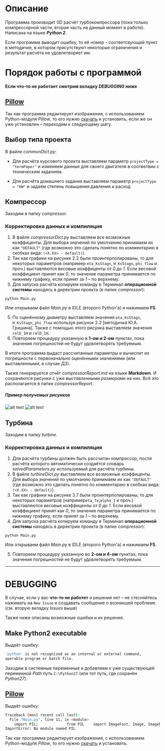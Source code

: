 # Описание
Программа производит 0D расчёт турбокомпрессора (пока только компрессорной части, вторая часть на данный момент в работе). Написана на языке **_Python 2_**.

Если программа выводит ошибку, то её номер - соответсвующий пункт в методичке, в котором присутствуют некоторые ограничения и результат расчёта не удовлетворяет им.

# Порядок работы с программой

**Если что-то не работает смотрим вкладку *DEBUGGING* ниже**

## [Pillow](https://files.pythonhosted.org/packages/d0/3e/4cc798796d4c3cdb9bf8a000cd6a3f4073879696b514038e5bff78a86300/Pillow-2.5.3.win-amd64-py2.7.exe#md5=33c3a581ff1538b4f79b4651084090c8)
Так как программа редактирует изображения, с использованием Python-модуля _Pillow_, то его нужно [скачать](https://files.pythonhosted.org/packages/d0/3e/4cc798796d4c3cdb9bf8a000cd6a3f4073879696b514038e5bff78a86300/Pillow-2.5.3.win-amd64-py2.7.exe#md5=33c3a581ff1538b4f79b4651084090c8) и установить, если же он уже установлен – переходим к следующему шагу.

## Выбор типа проекта

В файле _commonDict.py_:

-  Для расчёта курсового проекта выставляем параметр  `projectType = "termPaper"` и изменяем данные для своего двигателя в соответвии с техническим заданием.

-  Для расчёта домашнего задания выставляем параметр `projectType = "HW"` и задаём степень повышения давления и расход 

## Компрессор

Заходим в папку _compressor_.
### Корректировка данных и компиляция 
1. В файле _compressorDict.py_ выставляем все возможные коэффиценты. Для выбора значений по умолчанию принимаем их как `"DEFAULT"` (где возможно это сделать понятно по комментарию в скобках вида: `(<X.XX> - default)`).
2. Так как графики на рисунке 2.2 были проинтерполированы, то для некоторых параметров (например `eta_KsStagn`, `H_KsStagn`, `phi_flow` и проч.) выставляются весовые коэффиценты *от 0 до 1*. Если весовой коэффициент принят как *0*, то значение параметра принимается по нижнему графику, если принят за *1* – по верхнему.
3. Для запуска расчёта копируем команду в Терминал **операционной системы** находясь в директрии проекта (в папке _compressor_): 

```bash
python Main.py
```
Или открываем файл _Main.py_ в IDLE (второго Python'a) и нажимаем **F5**.

5. По оценённому диаметру выставляем значения `eta_KsStagn`, `H_KsStagn`, `phi_flow` используя рисунок 2.2 [методичка Ю.А. Гришина]. Также с помощью этого рисунка выставляем значения `relD_1H` и `relD_1H`.
6. Повторяем процедуру указанную в **1-ом *и* 2-ом** пунктах, пока значения погрешностей не будут удовлетворять требуемым.

В итоге программа выдаст рассчитанные параметры и вычислит их погрешности с первоначально оценёнными значениями (или выставленными, в случае ДЗ).

Также генерируется отчёт _compressorReport.md_ на языке **Markdown**. И сохраняются рисунки с уже _выставленными размерами_ на них. Всё это располагается в папке _compressorReport_.

##### Пример получемых рисунков
![alt text](https://github.com/StasF1/READMEPictures/blob/master/turboCharger/compressor/dimensionedAxisCut.png)
![alt text](https://github.com/StasF1/READMEPictures/blob/master/turboCharger/compressor/dimensionedBlades.png)


## Турбина
Заходим в папку *turbine*.

### Корректировка данных и компиляция 

1. Для расчёта турбины должен быть рассчитан компрессор, после расчёта которого автоматически создаётся словарь _solvedParameters.py_ используемый для расчёта турбины.
2. В файле _turbineDict.py_ выставляем все возможные коэффиценты. Для выбора значений по умолчанию принимаем их как `"DEFAULT"` (где возможно это сделать понятно по комментарию в скобках вида: `(<X.XX> - default)`).
3. Так как графики на рисунке 3.7 были проинтерполированы, то для некоторых параметров (например`eta_Te`,`alpha_1` и проч.) выставляются весовые коэффиценты *от 0 до 1*. Если весовой коэффициент принят как *0*, то значение параметра принимается по нижнему графику, если принят за *1* – по верхнему.
4. Для запуска расчёта копируем команду в Терминал **операционной системы** находясь в директрии проекта (в папке _compressor_): 

```bash
python Main.py
```
Или открываем файл _Main.py_ в IDLE (второго Python'a) и нажимаем **F5**.

5. Повторяем процедуру указанную во **2-ом *и* 4-ом** пунктах, пока значения погрешностей не будут удовлетворять требуемым.

-----------------
# DEBUGGING
В случае, если у вас **что-то не работет** и решения нет – не стесняйтесь нажимать на `New Issue` и создавать сообщение о возникшей проблеме (см. вторую вкладку _Issues_ выше)

Также ниже описаны возможные ошибки и их решения.

## Make Python2 executable
Выдаёт ошибку:

```bash
'python' is not recognized as an internal or external command,
operable program or batch file.
```

Заходим в системные переменные и добавляем к уже существующей переменной _Path_ путь `C:\Python27` (или тот путь, где сохранён _Python27_).

## [Pillow](https://files.pythonhosted.org/packages/d0/3e/4cc798796d4c3cdb9bf8a000cd6a3f4073879696b514038e5bff78a86300/Pillow-2.5.3.win-amd64-py2.7.exe#md5=33c3a581ff1538b4f79b4651084090c8)
Выдаёт ошибку:

```bash
Traceback (most recent call last):
  File "Main.py", line 11, in <module>
    import PIL;             from PIL    import ImageFont, Image, ImageDraw
ImportError: No module named PIL
```

Так как программа редактирует изображения, с использованием Python-модуля _Pillow_, то его нужно [скачать](https://files.pythonhosted.org/packages/d0/3e/4cc798796d4c3cdb9bf8a000cd6a3f4073879696b514038e5bff78a86300/Pillow-2.5.3.win-amd64-py2.7.exe#md5=33c3a581ff1538b4f79b4651084090c8) и установить.